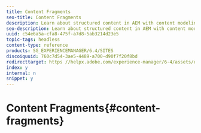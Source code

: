 ```yaml
---
title: Content Fragments
seo-title: Content Fragments
description: Learn about structured content in AEM with content modeling and user-friendly fragment authoring.
seo-description: Learn about structured content in AEM with content modeling and user-friendly fragment authoring.
uuid: c54e6a5a-cfa8-475f-a7d8-5ab3214d23e5
topic-tags: headless
content-type: reference
products: SG_EXPERIENCEMANAGER/6.4/SITES
discoiquuid: 760c7d54-3ae5-4489-a700-d90f7f20f8bd
redirecttarget: https //helpx.adobe.com/experience-manager/6-4/assets/user-guide.html?topic=/experience-manager/6-4/assets/morehelp/content-fragments.ug.js
index: y
internal: n
snippet: y
---
```


# Content Fragments{#content-fragments}

